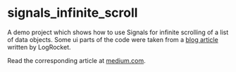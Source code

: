 # signals_infinite_scroll

A demo project which shows how to use Signals for infinite scrolling of a list of data objects.
Some ui parts of the code were taken from a [blog article](https://blog.logrocket.com/implement-infinite-scroll-pagination-flutter/) written by LogRocket.

Read the corresponding article at [medium.com](https://medium.com/@rivella50/using-futuresignal-for-an-infinite-scroller-in-flutter-aa9591ca9c30).